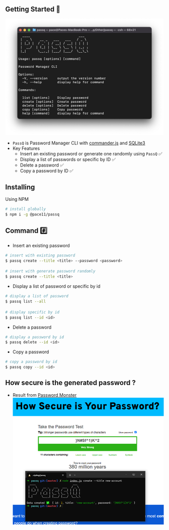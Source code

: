## Getting Started 🚀

![Passq](/assets/passq.png)
- `PassQ` is Password Manager CLI with [commander.js](https://github.com/tj/commander.js) and [SQLite3](https://github.com/TryGhost/node-sqlite3)
- Key Features  
    - Insert an existing password or generate one randomly using `PassQ` ✅
    - Display a list of passwords or specific by ID ✅
    - Delete a password ✅
    - Copy a password by ID ✅

## Installing
Using NPM
```bash
# install globally
$ npm i -g @pace11/passq
```

## Command #️⃣

- Insert an existing password
```bash
# insert with existing password
$ passq create --title <title> --password <password>

# insert with generate password randomly
$ passq create --title <title>
```
- Display a list of password or specific by id
```bash
# display a list of password
$ passq list --all

# display specific by id
$ passq list --id <id>
```
- Delete a password
```bash
# display a password by id
$ passq delete --id <id>
```
- Copy a password
```bash
# copy a password by id
$ passq copy --id <id>
```

## How secure is the generated password ?
- Result from [Password Monster](https://www.passwordmonster.com/)
![Passq](/assets/ss-1.png)